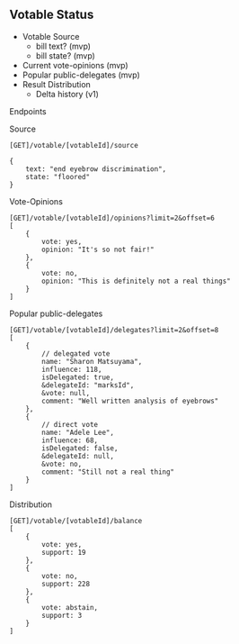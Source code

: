 ## Votable Status

- Votable Source
    - bill text? (mvp)
    - bill state? (mvp)
- Current vote-opinions (mvp)
- Popular public-delegates (mvp)
- Result Distribution
    - Delta history (v1)

Endpoints

Source
```
[GET]/votable/[votableId]/source

{
    text: "end eyebrow discrimination",
    state: "floored"
}
```

Vote-Opinions
```
[GET]/votable/[votableId]/opinions?limit=2&offset=6
[
    {
        vote: yes,
        opinion: "It's so not fair!"
    },
    {
        vote: no,
        opinion: "This is definitely not a real things"
    }
]
```

Popular public-delegates

```
[GET]/votable/[votableId]/delegates?limit=2&offset=8
[
    {
        // delegated vote
        name: "Sharon Matsuyama",
        influence: 118,
        isDelegated: true,
        &delegateId: "marksId",
        &vote: null,
        comment: "Well written analysis of eyebrows"
    },
    {
        // direct vote
        name: "Adele Lee",
        influence: 68,
        isDelegated: false,
        &delegateId: null,
        &vote: no,
        comment: "Still not a real thing"
    }
]
```

Distribution
```
[GET]/votable/[votableId]/balance
[
    {
        vote: yes,
        support: 19
    },
    {
        vote: no,
        support: 228
    },
    {
        vote: abstain,
        support: 3
    }
]
```
